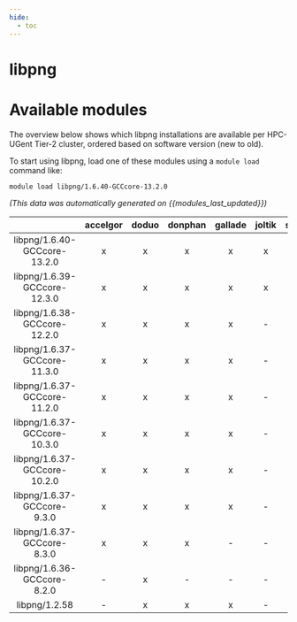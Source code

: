```yaml
---
hide:
  - toc
---
```


libpng
======

# Available modules


The overview below shows which libpng installations are available per HPC-UGent Tier-2 cluster, ordered based on software version (new to old).

To start using libpng, load one of these modules using a `module load` command like:

```shell
module load libpng/1.6.40-GCCcore-13.2.0
```

*(This data was automatically generated on {{modules_last_updated}})*  

| |accelgor|doduo|donphan|gallade|joltik|shinx|skitty|
| :---: | :---: | :---: | :---: | :---: | :---: | :---: | :---: |
|libpng/1.6.40-GCCcore-13.2.0|x|x|x|x|x|x|x|
|libpng/1.6.39-GCCcore-12.3.0|x|x|x|x|x|x|x|
|libpng/1.6.38-GCCcore-12.2.0|x|x|x|x|-|x|-|
|libpng/1.6.37-GCCcore-11.3.0|x|x|x|x|-|x|-|
|libpng/1.6.37-GCCcore-11.2.0|x|x|x|x|-|-|-|
|libpng/1.6.37-GCCcore-10.3.0|x|x|x|x|-|-|-|
|libpng/1.6.37-GCCcore-10.2.0|x|x|x|x|-|-|-|
|libpng/1.6.37-GCCcore-9.3.0|x|x|x|x|-|-|-|
|libpng/1.6.37-GCCcore-8.3.0|x|x|x|-|-|-|-|
|libpng/1.6.36-GCCcore-8.2.0|-|x|-|-|-|-|-|
|libpng/1.2.58|-|x|x|x|-|-|-|

